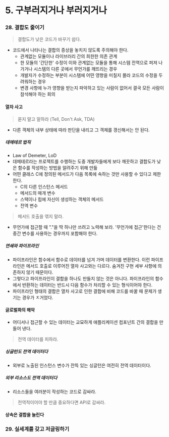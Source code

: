 # 5. 구부러지거나 부러지거나

### 28. 결합도 줄이기

> 결합도가 낮은 코드가 바꾸기 쉽다.

- 코드에서 나타나는 결합의 증상을 놓치지 않도록 주의해야 한다.
  - 관계없는 모듈이나 라이브러리 간의 희한한 의존 관계
  - 한 모듈의 '간단한' 수정이 이와 관계없는 모듈을 통해 시스템 전역으로 퍼져 나가거나 시스템의 다른 곳에서 무언가를 깨뜨리는 경우
  - 개발자가 수정하는 부분이 시스템에 어떤 영향을 미칠지 몰라 코드의 수정을 두려워하는 경우
  - 변경 사항에 누가 영향을 받는지 파악하고 있는 사람이 없어서 결국 모든 사람이 참석해야 하는 회의

#### 열차 사고

> 묻지 말고 말하라 (Tell, Don't Ask, TDA)

- 다른 객체의 내부 상태에 따라 판단을 내리고 그 객체를 갱신해서는 안 된다.

##### 데메테르 법칙

- Law of Demeter, LoD
- 데메테르라는 프로젝트를 수행하는 도중 개발자들에게 보다 깨끗하고 결합도가 낮은 함수를 작성하는 방법을 알려주기 위해 만듦
- 어떤 클래스 C에 정의된 메서드가 다음 목록에 속하는 것만 사용할 수 있다고 제한한다.
  - C의 다른 인스턴스 메서드
  - 메서드의 매개 변수
  - 스택이나 힙에 자신이 생성하는 객체의 메서드
  - 전역 변수

> 메서드 호출을 엮지 말라.

- 무언가에 접근할 때 "."을 딱 하나만 쓰려고 노력해 보라. '무언가에 접근'한다는 건 중간 변수를 사용하는 경우까지 포함해야 한다.

##### 연쇄와 파이프라인

- 파이프라인은 함수에서 함수로 데이터를 넘겨 가며 데이터를 변환한다. 이런 파이프라인은 메서드 호출로 이루어진 열차 사고와는 다르다. 숨겨진 구현 세부 사항에 의존하지 않기 때문이다.
- 그렇다고 파이프라인이 결합을 하나도 만들지 않는 것은 아니다. 파이프라인의 함수에서 반환하는 데이터는 반드시 다음 함수가 처리할 수 있는 형식이어야 한다.
- 파이프라인 형태의 결합은 열차 사고로 인한 결합에 비해 코드를 바꿀 때 문제가 생기는 경우가 ㅈ거었다.

#### 글로벌화의 해악

- 어디서나 접근할 수 있는 데이터는 교묘하게 애플리케이션 컴포넌트 간의 결합을 만들어 낸다.

> 전역 데이터를 피하라.

##### 싱글턴도 전역 데이터다

- 외부로 노출된 인스턴스 변수가 잔뜩 있는 싱글턴은 여전히 전역 데이터이다.

##### 외부 리소스도 전역 데이터다

- 리소스들을 여러분이 작성하는 코드로 감싸라.

> 전역적이어야 할 만큼 중요하다면 API로 감싸라.

#### 상속은 결합을 늘린다



### 29. 실세계를 갖고 저글링하기

